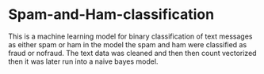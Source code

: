 # Spam-and-Ham-classification
This is a machine learning model for binary classification of text messages as either spam or ham in the model the spam and ham were classified as fraud or nofraud.
The text data was cleaned and then then count vectorized then it was later run into a naive bayes model.
